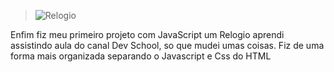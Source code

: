 > ![Relogio](https://user-images.githubusercontent.com/86852900/182043862-acc82538-09f3-48bd-907e-e0e3bb5acbb1.png)

Enfim fiz meu primeiro projeto com JavaScript
um Relogio aprendi assistindo aula do canal Dev School, 
so que mudei umas coisas. Fiz de uma forma mais organizada separando o Javascript e Css do HTML
